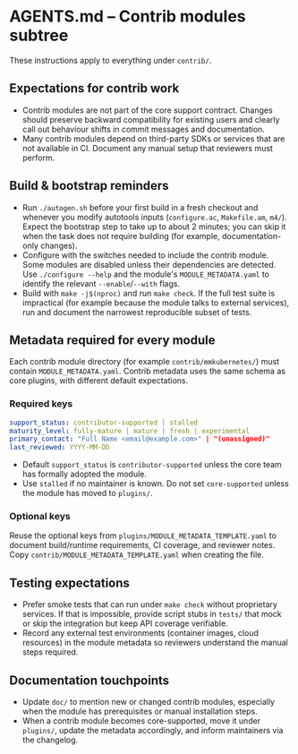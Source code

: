 # AGENTS.md – Contrib modules subtree

These instructions apply to everything under `contrib/`.

## Expectations for contrib work
- Contrib modules are not part of the core support contract.  Changes should
  preserve backward compatibility for existing users and clearly call out
  behaviour shifts in commit messages and documentation.
- Many contrib modules depend on third-party SDKs or services that are not
  available in CI.  Document any manual setup that reviewers must perform.

## Build & bootstrap reminders
- Run `./autogen.sh` before your first build in a fresh checkout and whenever
  you modify autotools inputs (`configure.ac`, `Makefile.am`, `m4/`).  Expect
  the bootstrap step to take up to about 2 minutes; you can skip it when the
  task does not require building (for example, documentation-only changes).
- Configure with the switches needed to include the contrib module.  Some
  modules are disabled unless their dependencies are detected.  Use
  `./configure --help` and the module's `MODULE_METADATA.yaml` to identify
  the relevant `--enable`/`--with` flags.
- Build with `make -j$(nproc)` and run `make check`.  If the full test suite is
  impractical (for example because the module talks to external services), run
  and document the narrowest reproducible subset of tests.

## Metadata required for every module
Each contrib module directory (for example `contrib/mmkubernetes/`) must contain
`MODULE_METADATA.yaml`.  Contrib metadata uses the same schema as core plugins,
with different default expectations.

### Required keys
```yaml
support_status: contributor-supported | stalled
maturity_level: fully-mature | mature | fresh | experimental
primary_contact: "Full Name <email@example.com>" | "(unassigned)"
last_reviewed: YYYY-MM-DD
```

- Default `support_status` is `contributor-supported` unless the core team has
  formally adopted the module.
- Use `stalled` if no maintainer is known.  Do not set `core-supported` unless
  the module has moved to `plugins/`.

### Optional keys
Reuse the optional keys from `plugins/MODULE_METADATA_TEMPLATE.yaml` to document
build/runtime requirements, CI coverage, and reviewer notes.  Copy
`contrib/MODULE_METADATA_TEMPLATE.yaml` when creating the file.

## Testing expectations
- Prefer smoke tests that can run under `make check` without proprietary
  services.  If that is impossible, provide script stubs in `tests/` that mock
  or skip the integration but keep API coverage verifiable.
- Record any external test environments (container images, cloud resources) in
  the module metadata so reviewers understand the manual steps required.

## Documentation touchpoints
- Update `doc/` to mention new or changed contrib modules, especially when the
  module has prerequisites or manual installation steps.
- When a contrib module becomes core-supported, move it under `plugins/`, update
  the metadata accordingly, and inform maintainers via the changelog.
